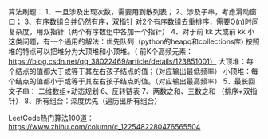 算法刷题：
1、一旦涉及出现次数，需要用到散列表；
2、涉及子串，考虑滑动窗口；
3、有序数组合并仍然有序，双指针
对2个有序数组去重排序，需要O(n)时间复杂度，用双指针（两个有序数组中各加一个指针）
4、对于前 kk 大或前 kk 小这类问题，有一个通用的解法：优先队列（python的heapq和collections库)
按照堆的特点可以把堆分为大顶堆和小顶堆。（ 前K个高频元素：https://blog.csdn.net/qq_38022469/article/details/123851001）
大顶堆：每个结点的值都大于或等于其左右孩子结点的值；（对应输出最低频率）
小顶堆：每个结点的值都小于或等于其左右孩子结点的值。（对应输出最高频率）
5、最长回文子串： 二维数组+动态规划
6、反转链表
7、两数之和、三数之和    （排序+双指针）
8、所有组合：深度优先（遍历出所有组合）


LeetCode热门算法100道：https://www.zhihu.com/column/c_1225482280476565504